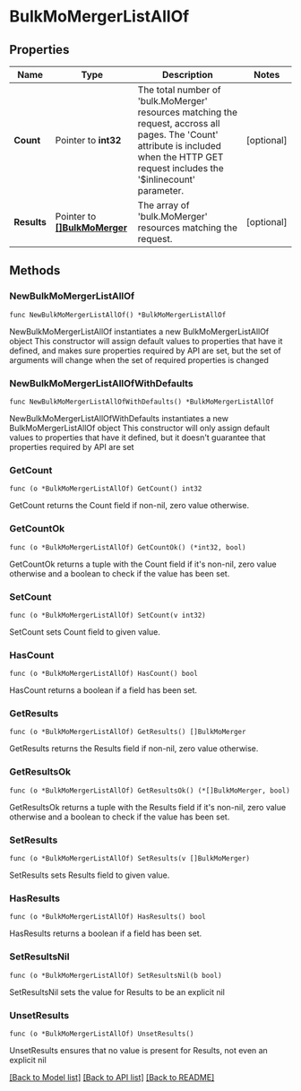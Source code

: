 # BulkMoMergerListAllOf

## Properties

Name | Type | Description | Notes
------------ | ------------- | ------------- | -------------
**Count** | Pointer to **int32** | The total number of &#39;bulk.MoMerger&#39; resources matching the request, accross all pages. The &#39;Count&#39; attribute is included when the HTTP GET request includes the &#39;$inlinecount&#39; parameter. | [optional] 
**Results** | Pointer to [**[]BulkMoMerger**](BulkMoMerger.md) | The array of &#39;bulk.MoMerger&#39; resources matching the request. | [optional] 

## Methods

### NewBulkMoMergerListAllOf

`func NewBulkMoMergerListAllOf() *BulkMoMergerListAllOf`

NewBulkMoMergerListAllOf instantiates a new BulkMoMergerListAllOf object
This constructor will assign default values to properties that have it defined,
and makes sure properties required by API are set, but the set of arguments
will change when the set of required properties is changed

### NewBulkMoMergerListAllOfWithDefaults

`func NewBulkMoMergerListAllOfWithDefaults() *BulkMoMergerListAllOf`

NewBulkMoMergerListAllOfWithDefaults instantiates a new BulkMoMergerListAllOf object
This constructor will only assign default values to properties that have it defined,
but it doesn't guarantee that properties required by API are set

### GetCount

`func (o *BulkMoMergerListAllOf) GetCount() int32`

GetCount returns the Count field if non-nil, zero value otherwise.

### GetCountOk

`func (o *BulkMoMergerListAllOf) GetCountOk() (*int32, bool)`

GetCountOk returns a tuple with the Count field if it's non-nil, zero value otherwise
and a boolean to check if the value has been set.

### SetCount

`func (o *BulkMoMergerListAllOf) SetCount(v int32)`

SetCount sets Count field to given value.

### HasCount

`func (o *BulkMoMergerListAllOf) HasCount() bool`

HasCount returns a boolean if a field has been set.

### GetResults

`func (o *BulkMoMergerListAllOf) GetResults() []BulkMoMerger`

GetResults returns the Results field if non-nil, zero value otherwise.

### GetResultsOk

`func (o *BulkMoMergerListAllOf) GetResultsOk() (*[]BulkMoMerger, bool)`

GetResultsOk returns a tuple with the Results field if it's non-nil, zero value otherwise
and a boolean to check if the value has been set.

### SetResults

`func (o *BulkMoMergerListAllOf) SetResults(v []BulkMoMerger)`

SetResults sets Results field to given value.

### HasResults

`func (o *BulkMoMergerListAllOf) HasResults() bool`

HasResults returns a boolean if a field has been set.

### SetResultsNil

`func (o *BulkMoMergerListAllOf) SetResultsNil(b bool)`

 SetResultsNil sets the value for Results to be an explicit nil

### UnsetResults
`func (o *BulkMoMergerListAllOf) UnsetResults()`

UnsetResults ensures that no value is present for Results, not even an explicit nil

[[Back to Model list]](../README.md#documentation-for-models) [[Back to API list]](../README.md#documentation-for-api-endpoints) [[Back to README]](../README.md)


